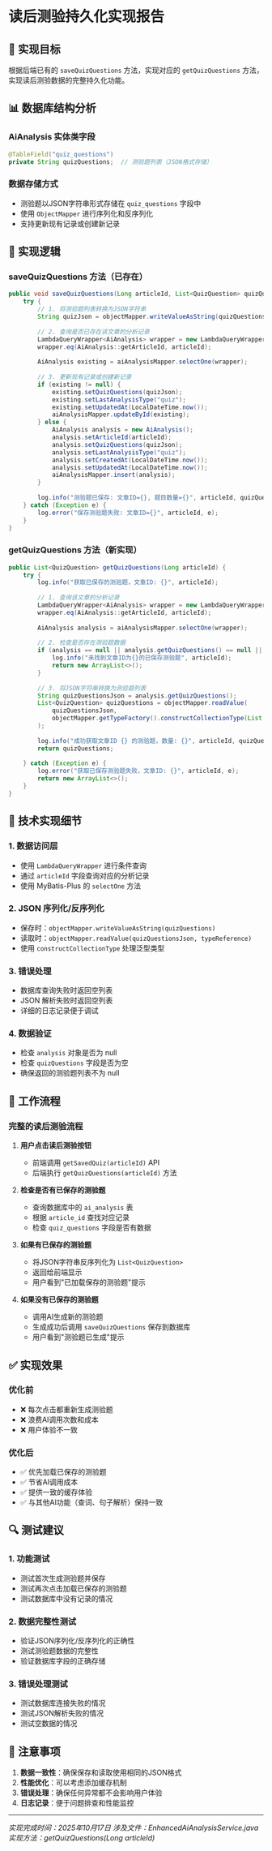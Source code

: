 # 读后测验持久化实现报告

## 🎯 实现目标

根据后端已有的 `saveQuizQuestions` 方法，实现对应的 `getQuizQuestions` 方法，实现读后测验数据的完整持久化功能。

## 📊 数据库结构分析

### AiAnalysis 实体类字段
```java
@TableField("quiz_questions")
private String quizQuestions;  // 测验题列表（JSON格式存储）
```

### 数据存储方式
- 测验题以JSON字符串形式存储在 `quiz_questions` 字段中
- 使用 `ObjectMapper` 进行序列化和反序列化
- 支持更新现有记录或创建新记录

## 🔄 实现逻辑

### saveQuizQuestions 方法（已存在）
```java
public void saveQuizQuestions(Long articleId, List<QuizQuestion> quizQuestions) {
    try {
        // 1. 将测验题列表转换为JSON字符串
        String quizJson = objectMapper.writeValueAsString(quizQuestions);
        
        // 2. 查询是否已存在该文章的分析记录
        LambdaQueryWrapper<AiAnalysis> wrapper = new LambdaQueryWrapper<>();
        wrapper.eq(AiAnalysis::getArticleId, articleId);
        
        AiAnalysis existing = aiAnalysisMapper.selectOne(wrapper);
        
        // 3. 更新现有记录或创建新记录
        if (existing != null) {
            existing.setQuizQuestions(quizJson);
            existing.setLastAnalysisType("quiz");
            existing.setUpdatedAt(LocalDateTime.now());
            aiAnalysisMapper.updateById(existing);
        } else {
            AiAnalysis analysis = new AiAnalysis();
            analysis.setArticleId(articleId);
            analysis.setQuizQuestions(quizJson);
            analysis.setLastAnalysisType("quiz");
            analysis.setCreatedAt(LocalDateTime.now());
            analysis.setUpdatedAt(LocalDateTime.now());
            aiAnalysisMapper.insert(analysis);
        }
        
        log.info("测验题已保存: 文章ID={}, 题目数量={}", articleId, quizQuestions.size());
    } catch (Exception e) {
        log.error("保存测验题失败: 文章ID={}", articleId, e);
    }
}
```

### getQuizQuestions 方法（新实现）
```java
public List<QuizQuestion> getQuizQuestions(Long articleId) {
    try {
        log.info("获取已保存的测验题，文章ID: {}", articleId);
        
        // 1. 查询该文章的分析记录
        LambdaQueryWrapper<AiAnalysis> wrapper = new LambdaQueryWrapper<>();
        wrapper.eq(AiAnalysis::getArticleId, articleId);
        
        AiAnalysis analysis = aiAnalysisMapper.selectOne(wrapper);
        
        // 2. 检查是否存在测验题数据
        if (analysis == null || analysis.getQuizQuestions() == null || analysis.getQuizQuestions().isEmpty()) {
            log.info("未找到文章ID为{}的已保存测验题", articleId);
            return new ArrayList<>();
        }
        
        // 3. 将JSON字符串转换为测验题列表
        String quizQuestionsJson = analysis.getQuizQuestions();
        List<QuizQuestion> quizQuestions = objectMapper.readValue(
            quizQuestionsJson, 
            objectMapper.getTypeFactory().constructCollectionType(List.class, QuizQuestion.class)
        );
        
        log.info("成功获取文章ID {} 的测验题，数量: {}", articleId, quizQuestions.size());
        return quizQuestions;
        
    } catch (Exception e) {
        log.error("获取已保存测验题失败，文章ID: {}", articleId, e);
        return new ArrayList<>();
    }
}
```

## 🔧 技术实现细节

### 1. 数据访问层
- 使用 `LambdaQueryWrapper` 进行条件查询
- 通过 `articleId` 字段查询对应的分析记录
- 使用 MyBatis-Plus 的 `selectOne` 方法

### 2. JSON 序列化/反序列化
- 保存时：`objectMapper.writeValueAsString(quizQuestions)`
- 读取时：`objectMapper.readValue(quizQuestionsJson, typeReference)`
- 使用 `constructCollectionType` 处理泛型类型

### 3. 错误处理
- 数据库查询失败时返回空列表
- JSON 解析失败时返回空列表
- 详细的日志记录便于调试

### 4. 数据验证
- 检查 `analysis` 对象是否为 null
- 检查 `quizQuestions` 字段是否为空
- 确保返回的测验题列表不为 null

## 🎯 工作流程

### 完整的读后测验流程

1. **用户点击读后测验按钮**
   - 前端调用 `getSavedQuiz(articleId)` API
   - 后端执行 `getQuizQuestions(articleId)` 方法

2. **检查是否有已保存的测验题**
   - 查询数据库中的 `ai_analysis` 表
   - 根据 `article_id` 查找对应记录
   - 检查 `quiz_questions` 字段是否有数据

3. **如果有已保存的测验题**
   - 将JSON字符串反序列化为 `List<QuizQuestion>`
   - 返回给前端显示
   - 用户看到"已加载保存的测验题"提示

4. **如果没有已保存的测验题**
   - 调用AI生成新的测验题
   - 生成成功后调用 `saveQuizQuestions` 保存到数据库
   - 用户看到"测验题已生成"提示

## ✅ 实现效果

### 优化前
- ❌ 每次点击都重新生成测验题
- ❌ 浪费AI调用次数和成本
- ❌ 用户体验不一致

### 优化后
- ✅ 优先加载已保存的测验题
- ✅ 节省AI调用成本
- ✅ 提供一致的缓存体验
- ✅ 与其他AI功能（查词、句子解析）保持一致

## 🔍 测试建议

### 1. 功能测试
- 测试首次生成测验题并保存
- 测试再次点击加载已保存的测验题
- 测试数据库中没有记录的情况

### 2. 数据完整性测试
- 验证JSON序列化/反序列化的正确性
- 测试测验题数据的完整性
- 验证数据库字段的正确存储

### 3. 错误处理测试
- 测试数据库连接失败的情况
- 测试JSON解析失败的情况
- 测试空数据的情况

## 📝 注意事项

1. **数据一致性**：确保保存和读取使用相同的JSON格式
2. **性能优化**：可以考虑添加缓存机制
3. **错误处理**：确保任何异常都不会影响用户体验
4. **日志记录**：便于问题排查和性能监控

---
*实现完成时间：2025年10月17日*
*涉及文件：EnhancedAiAnalysisService.java*
*实现方法：getQuizQuestions(Long articleId)*
